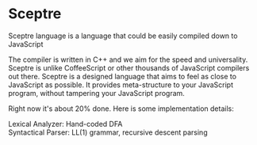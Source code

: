 Sceptre
=======

Sceptre language is a language that could be easily compiled down to JavaScript

The compiler is written in C++ and we aim for the speed and universality. Sceptre is unlike CoffeeScript or other thousands of JavaScript compilers out there. Sceptre is a designed language that aims to feel as close to JavaScript as possible. It provides meta-structure to your JavaScript program, without tampering your JavaScript program.

Right now it's about 20% done. Here is some implementation details:

Lexical Analyzer: Hand-coded DFA
<br>
Syntactical Parser: LL(1) grammar, recursive descent parsing

